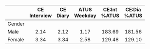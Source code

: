 
|                      | CE<br>Interview |  CE<br>Diary | ATUS<br>Weekday | CE:Int<br>%ATUS | CE:Dia<br>%ATUS |
| -------------------- | :----------: | :----------: | :----------: | :----------: | :----------: |
| Gender               |              |              |              |              |              |
| Male                 |         2.14 |         2.12 |         1.17 |       183.69 |       181.56 |
| Female               |         3.34 |         3.34 |         2.58 |       129.48 |       129.10 |

